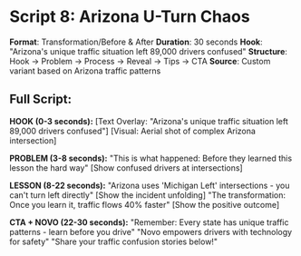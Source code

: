 # Script 8: Arizona U-Turn Chaos

**Format**: Transformation/Before & After
**Duration**: 30 seconds
**Hook**: "Arizona's unique traffic situation left 89,000 drivers confused"
**Structure**: Hook → Problem → Process → Reveal → Tips → CTA
**Source**: Custom variant based on Arizona traffic patterns

## Full Script:

**HOOK (0-3 seconds):**
[Text Overlay: "Arizona's unique traffic situation left 89,000 drivers confused"]
[Visual: Aerial shot of complex Arizona intersection]

**PROBLEM (3-8 seconds):**
"This is what happened: Before they learned this lesson the hard way"
[Show confused drivers at intersections]

**LESSON (8-22 seconds):**
"Arizona uses 'Michigan Left' intersections - you can't turn left directly"
[Show the incident unfolding]
"The transformation: Once you learn it, traffic flows 40% faster"
[Show the positive outcome]

**CTA + NOVO (22-30 seconds):**
"Remember: Every state has unique traffic patterns - learn before you drive"
"Novo empowers drivers with technology for safety"
"Share your traffic confusion stories below!"